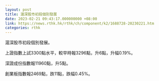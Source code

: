 ```yaml
---
layout: post
title: 滬深股市初段個別發展
date: 2023-02-21 09:43:17.000000000 +08:00
link: https://news.rthk.hk/rthk/ch/component/k2/1688728-20230221.htm
categories: rthk
---
```


滬深股市初段個別發展。

上證指數上試3300點水平，較早時報3296點，升6點，升幅0.19%。

深證成份指數報11960點，升5點。

創業板指數報2469點，跌11點，跌幅0.45%。
